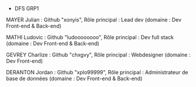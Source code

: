 - DFS GRP1

MAYER Julian :
Github "xonyis",
Rôle principal : Lead dev (domaine : Dev Front-end & Back-end)

MATHI Ludovic :
Github "ludoooooooo",
Rôle principal : Dev full stack (domaine : Dev Front-end & Back-end)

GEVREY Charlize :
Github "chxgvy",
Rôle principal : Webdesigner (domaine : Dev Front-end)

DERANTON Jordan :
Github "xplo99999",
Rôle principal : Administrateur de base de données (domaine : Dev Front-end & Back-end)
